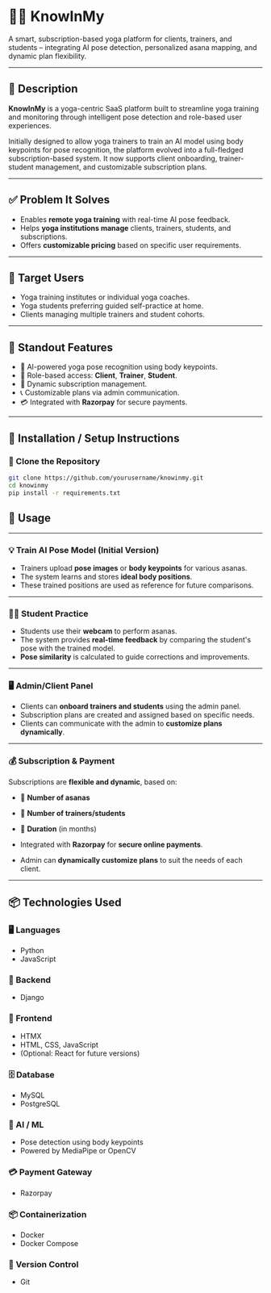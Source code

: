 # 🧘‍♀️ KnowInMy

A smart, subscription-based yoga platform for clients, trainers, and students – integrating AI pose detection, personalized asana mapping, and dynamic plan flexibility.

---

## 📄 Description

**KnowInMy** is a yoga-centric SaaS platform built to streamline yoga training and monitoring through intelligent pose detection and role-based user experiences.

Initially designed to allow yoga trainers to train an AI model using body keypoints for pose recognition, the platform evolved into a full-fledged subscription-based system. It now supports client onboarding, trainer-student management, and customizable subscription plans.

---

## ✅ Problem It Solves

- Enables **remote yoga training** with real-time AI pose feedback.
- Helps **yoga institutions manage** clients, trainers, students, and subscriptions.
- Offers **customizable pricing** based on specific user requirements.

---

## 👤 Target Users

- Yoga training institutes or individual yoga coaches.
- Yoga students preferring guided self-practice at home.
- Clients managing multiple trainers and student cohorts.

---

## 🌟 Standout Features

- 🤖 AI-powered yoga pose recognition using body keypoints.
- 👥 Role-based access: **Client**, **Trainer**, **Student**.
- 🔁 Dynamic subscription management.
- 📞 Customizable plans via admin communication.
- 💳 Integrated with **Razorpay** for secure payments.

---

## 🚀 Installation / Setup Instructions

### 🔧 Clone the Repository

```bash
git clone https://github.com/yourusername/knowinmy.git
cd knowinmy
pip install -r requirements.txt
```

## 🧪 Usage

---

### 💡 Train AI Pose Model (Initial Version)

- Trainers upload **pose images** or **body keypoints** for various asanas.
- The system learns and stores **ideal body positions**.
- These trained positions are used as reference for future comparisons.

---

### 🧘‍♂️ Student Practice

- Students use their **webcam** to perform asanas.
- The system provides **real-time feedback** by comparing the student's pose with the trained model.
- **Pose similarity** is calculated to guide corrections and improvements.

---

### 🖥️ Admin/Client Panel

- Clients can **onboard trainers and students** using the admin panel.
- Subscription plans are created and assigned based on specific needs.
- Clients can communicate with the admin to **customize plans dynamically**.

---

### 💰 Subscription & Payment

Subscriptions are **flexible and dynamic**, based on:

- 📌 **Number of asanas**
- 📌 **Number of trainers/students**
- 📌 **Duration** (in months)

- Integrated with **Razorpay** for **secure online payments**.
- Admin can **dynamically customize plans** to suit the needs of each client.

---
## 📦 Technologies Used

### 🖥️ Languages
- Python
- JavaScript

### 🧰 Backend
- Django

### 🎨 Frontend
- HTMX
- HTML, CSS, JavaScript
- (Optional: React for future versions)

### 🗄️ Database
- MySQL
- PostgreSQL

### 🤖 AI / ML
- Pose detection using body keypoints
- Powered by MediaPipe or OpenCV

### 💳 Payment Gateway
- Razorpay

### 📦 Containerization
- Docker
- Docker Compose

### 🔄 Version Control
- Git

